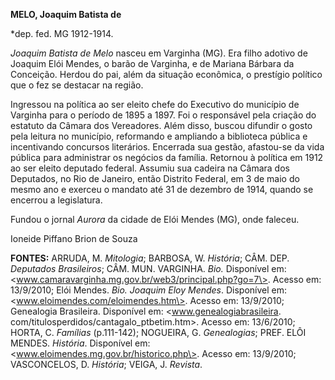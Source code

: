 **MELO, Joaquim Batista de**

\*dep. fed. MG 1912-1914.

*Joaquim Batista de Melo* nasceu em Varginha (MG). Era filho adotivo de
Joaquim Elói Mendes, o barão de Varginha, e de Mariana Bárbara da
Conceição. Herdou do pai, além da situação econômica, o prestígio
político que o fez se destacar na região.

Ingressou na política ao ser eleito chefe do Executivo do município de
Varginha para o período de 1895 a 1897. Foi o responsável pela criação
do estatuto da Câmara dos Vereadores. Além disso, buscou difundir o
gosto pela leitura no município, reformando e ampliando a biblioteca
pública e incentivando concursos literários. Encerrada sua gestão,
afastou-se da vida pública para administrar os negócios da família.
Retornou à política em 1912 ao ser eleito deputado federal. Assumiu sua
cadeira na Câmara dos Deputados, no Rio de Janeiro, então Distrito
Federal, em 3 de maio do mesmo ano e exerceu o mandato até 31 de
dezembro de 1914, quando se encerrou a legislatura.

Fundou o jornal *Aurora* da cidade de Elói Mendes (MG), onde faleceu.

Ioneide Piffano Brion de Souza

**FONTES:** ARRUDA, M. *Mitologia*; BARBOSA, W. *História*; CÂM. DEP.
*Deputados Brasileiros*; CÂM. MUN. VARGINHA. *Bio.* Disponível em:
\<www.camaravarginha.mg.gov.br/web3/principal.php?go=7\>. Acesso em:
13/9/2010; Elói Mendes. *Bio. Joaquim Eloy Mendes*. Disponível em:
\<www.eloimendes.com/eloimendes.htm\>. Acesso em: 13/9/2010; Genealogia
Brasileira. Disponível em: \<www.genealogiabrasileira.
com/titulosperdidos/cantagalo\_ptbetim.htm\>. Acesso em: 13/6/2010;
HORTA, C. *Famílias* (p.111-142); NOGUEIRA, G. *Genealogias*; PREF. ELÔI
MENDES. *História*. Disponível em:
\<www.eloimendes.mg.gov.br/historico.php\>. Acesso em: 13/9/2010;
VASCONCELOS, D. *História*; VEIGA, J. *Revista*.
